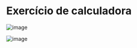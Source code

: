# Exercício de calculadora

![image](https://user-images.githubusercontent.com/62342894/227971182-e8f3808c-fc66-43cf-ac37-06592335fe03.png)

![image](https://user-images.githubusercontent.com/62342894/227971210-6f646133-f50a-4467-8faf-adb7933d9b23.png)
